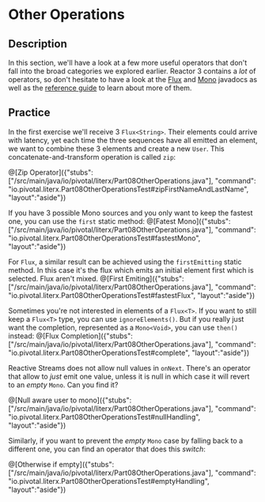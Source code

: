 # Other Operations

## Description

In this section, we'll have a look at a few more useful operators that don't fall into
the broad categories we explored earlier. Reactor 3 contains a _lot_ of operators, so don't
hesitate to have a look at the [Flux](http://projectreactor.io/docs/core/release/api/reactor/core/publisher/Flux.html)
and [Mono](http://projectreactor.io/docs/core/release/api/reactor/core/publisher/Mono.html)
javadocs as well as the [reference guide](http://projectreactor.io/docs/core/release/reference/docs/index.html#which-operator)
to learn about more of them.

## Practice

In the first exercise we'll receive 3 `Flux<String>`. Their elements could arrive with
latency, yet each time the three sequences have all emitted an element, we want to combine
these 3 elements and create a new `User`. This concatenate-and-transform operation is
called `zip`:

@[Zip Operator]({"stubs": ["/src/main/java/io/pivotal/literx/Part08OtherOperations.java"], "command": "io.pivotal.literx.Part08OtherOperationsTest#zipFirstNameAndLastName", "layout":"aside"})

If you have 3 possible Mono sources and you only want to keep the fastest one, you can use
the `first` static method:
@[Fatest Mono]({"stubs": ["/src/main/java/io/pivotal/literx/Part08OtherOperations.java"], "command": "io.pivotal.literx.Part08OtherOperationsTest#fastestMono", "layout":"aside"})

For `Flux`, a similar result can be achieved using the `firstEmitting` static method.
In this case it's the flux which emits an initial element first which is selected. Flux aren't mixed.
@[First Emiting]({"stubs": ["/src/main/java/io/pivotal/literx/Part08OtherOperations.java"], "command": "io.pivotal.literx.Part08OtherOperationsTest#fastestFlux", "layout":"aside"})

Sometimes you're not interested in elements of a `Flux<T>`. If you want to still keep a
`Flux<T>` type, you can use `ignoreElements()`. But if you really just want the completion,
represented as a `Mono<Void>`, you can use `then()` instead:
@[Flux Completion]({"stubs": ["/src/main/java/io/pivotal/literx/Part08OtherOperations.java"], "command": "io.pivotal.literx.Part08OtherOperationsTest#complete", "layout":"aside"})

Reactive Streams does not allow null values in `onNext`. There's an operator that allow to
_just_ emit one value, unless it is null in which case it will revert to an _empty_ `Mono`.
Can you find it?

@[Null aware user to mono]({"stubs": ["/src/main/java/io/pivotal/literx/Part08OtherOperations.java"], "command": "io.pivotal.literx.Part08OtherOperationsTest#nullHandling", "layout":"aside"})

Similarly, if you want to prevent the _empty_ `Mono` case by falling back to a different one,
you can find an operator that does this _switch_:

@[Otherwise if empty]({"stubs": ["/src/main/java/io/pivotal/literx/Part08OtherOperations.java"], "command": "io.pivotal.literx.Part08OtherOperationsTest#emptyHandling", "layout":"aside"})
